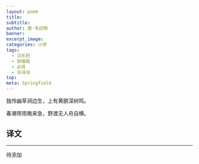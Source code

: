 ```yaml
---
layout: poem
title: 
subtitle: 
author: 唐·韦应物
banner: 
excerpt_image: 
categories: 小学
tags:
  - 汉乐府
  - 部编版
  - 必背
  - 古诗词
top: 
meta: Springfield
---
```


独怜幽草涧边生，上有黄鹂深树鸣。

春潮带雨晚来急，野渡无人舟自横。


## 译文

---

待添加